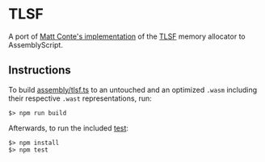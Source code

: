 TLSF
====

A port of [Matt Conte's implementation](https://github.com/mattconte/tlsf) of the [TLSF](http://www.gii.upv.es/tlsf/) memory allocator to AssemblyScript.

Instructions
------------

To build [assembly/tlsf.ts](./assembly/tlsf.ts) to an untouched and an optimized `.wasm` including their respective `.wast` representations, run:

```
$> npm run build
```

Afterwards, to run the included [test](./tests/index.js):

```
$> npm install
$> npm test
```
